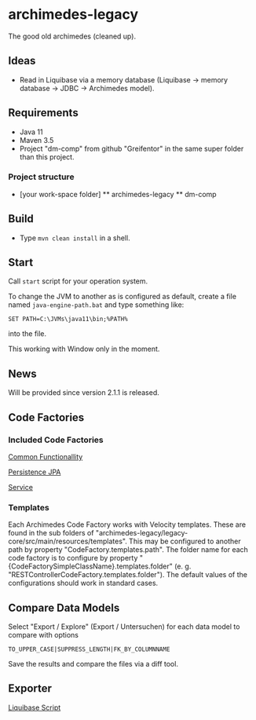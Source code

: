 # archimedes-legacy
The good old archimedes (cleaned up).


## Ideas

* Read in Liquibase via a memory database (Liquibase -> memory database -> JDBC -> Archimedes model).


## Requirements

* Java 11
* Maven 3.5
* Project "dm-comp" from github "Greifentor" in the same super folder than this project.


### Project structure

* [your work-space folder]
** archimedes-legacy
** dm-comp


## Build

* Type `mvn clean install` in a shell.


## Start

Call `start` script for your operation system.

To change the JVM to another as is configured as default, create a file named `java-engine-path.bat` and type 
something like:
```
SET PATH=C:\JVMs\java11\bin;%PATH%
```

into the file.

This working with Window only in the moment.


## News

Will be provided since version 2.1.1 is released.


## Code Factories

### Included Code Factories

[Common Functionallity](./legacy-core/src/main/java/archimedes/codegenerators/README.md)

[Persistence JPA](./legacy-core/src/main/java/archimedes/codegenerators/persistence/jpa/README.md)

[Service](./legacy-core/src/main/java/archimedes/codegenerators/service/README.md)

### Templates

Each Archimedes Code Factory works with Velocity templates. These are found in the sub folders of 
"archimedes-legacy/legacy-core/src/main/resources/templates". This may be configured to another path by property
"CodeFactory.templates.path". The folder name for each code factory is to configure by property 
"{CodeFactorySimpleClassName}.templates.folder" (e. g. "RESTControllerCodeFactory.templates.folder"). The default 
values of the configurations should work in standard cases.


## Compare Data Models

Select "Export / Explore" (Export / Untersuchen) for each data model to compare with options

```
TO_UPPER_CASE|SUPPRESS_LENGTH|FK_BY_COLUMNNAME
```

Save the results and compare the files via a diff tool.


## Exporter

[Liquibase Script](./legacy-core/src/main/java/archimedes/legacy/exporter/README.md)